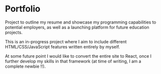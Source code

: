 # Portfolio
Project to outline my resume and showcase my programming capabilities to potential employers, as well as a launching platform for future education projects. 

This is an in-progress project where I aim to include different HTML/CSS/JavaScript features written entirely by myself. 

At some future point I would like to convert the entire site to React, once I further develop my skills in that framework (at time of writing, I am a complete newbie !!).
